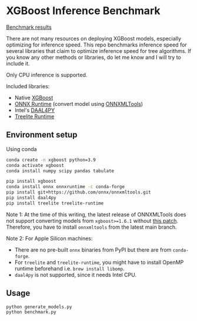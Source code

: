 # XGBoost Inference Benchmark

[Benchmark results](https://github.com/gau-nernst/xgboost-inference-benchmark/issues/1)

There are not many resources on deploying XGBoost models, especially optimizing for inference speed. This repo benchmarks inference speed for several libraries that claim to optimize inference speed for tree algorithms. If you know any other methods or libraries, do let me know and I will try to include it.

Only CPU inference is supported.

Included libraries:

- Native [XGBoost](https://xgboost.readthedocs.io/en/latest/prediction.html)
- [ONNX Runtime](https://github.com/Microsoft/onnxruntime) (convert model using [ONNXMLTools](https://github.com/onnx/onnxmltools))
- Intel's [DAAL4PY](https://intelpython.github.io/daal4py/)
- [Treelite Runtime](https://github.com/dmlc/treelite)

## Environment setup

Using conda

```bash
conda create -n xgboost python=3.9
conda activate xgboost
conda install numpy scipy pandas tabulate

pip install xgboost
conda install onnx onnxruntime -c conda-forge
pip install git+https://github.com/onnx/onnxmltools.git
pip install daal4py
pip install treelite treelite-runtime
```

Note 1: At the time of this writing, the latest release of ONNXMLTools does not support converting models from `xgboost>=1.6.1` without [this patch](https://github.com/onnx/onnxmltools/pull/567). Therefore, you have to install `onnxmltools` from the latest main branch.

Note 2: For Apple Silicon machines:

- There are no pre-built `onnx` binaries from PyPI but there are from `conda-forge`.
- For `treelite` and `treelite-runtime`, you might have to install OpenMP runtime beforehand i.e. `brew install libomp`.
- `daal4py` is not supported, since it needs Intel CPU.

## Usage

```bash
python generate_models.py
python benchmark.py
```
